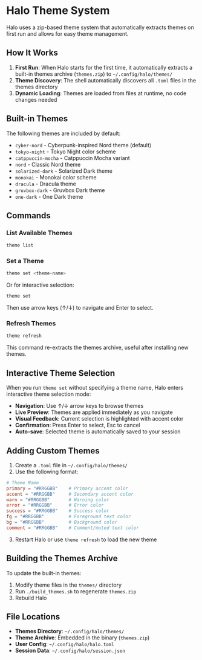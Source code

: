 # Halo Theme System

Halo uses a zip-based theme system that automatically extracts themes on first run and allows for easy theme management.

## How It Works

1. **First Run**: When Halo starts for the first time, it automatically extracts a built-in themes archive (`themes.zip`) to `~/.config/halo/themes/`
2. **Theme Discovery**: The shell automatically discovers all `.toml` files in the themes directory
3. **Dynamic Loading**: Themes are loaded from files at runtime, no code changes needed

## Built-in Themes

The following themes are included by default:

- `cyber-nord` - Cyberpunk-inspired Nord theme (default)
- `tokyo-night` - Tokyo Night color scheme
- `catppuccin-mocha` - Catppuccin Mocha variant
- `nord` - Classic Nord theme
- `solarized-dark` - Solarized Dark theme
- `monokai` - Monokai color scheme
- `dracula` - Dracula theme
- `gruvbox-dark` - Gruvbox Dark theme
- `one-dark` - One Dark theme

## Commands

### List Available Themes
```bash
theme list
```

### Set a Theme
```bash
theme set <theme-name>
```

Or for interactive selection:
```bash
theme set
```
Then use arrow keys (↑/↓) to navigate and Enter to select.

### Refresh Themes
```bash
theme refresh
```
This command re-extracts the themes archive, useful after installing new themes.

## Interactive Theme Selection

When you run `theme set` without specifying a theme name, Halo enters interactive theme selection mode:

- **Navigation**: Use ↑/↓ arrow keys to browse themes
- **Live Preview**: Themes are applied immediately as you navigate
- **Visual Feedback**: Current selection is highlighted with accent color
- **Confirmation**: Press Enter to select, Esc to cancel
- **Auto-save**: Selected theme is automatically saved to your session

## Adding Custom Themes

1. Create a `.toml` file in `~/.config/halo/themes/`
2. Use the following format:

```toml
# Theme Name
primary = "#RRGGBB"    # Primary accent color
accent = "#RRGGBB"     # Secondary accent color
warn = "#RRGGBB"       # Warning color
error = "#RRGGBB"      # Error color
success = "#RRGGBB"    # Success color
fg = "#RRGGBB"         # Foreground text color
bg = "#RRGGBB"         # Background color
comment = "#RRGGBB"    # Comment/muted text color
```

3. Restart Halo or use `theme refresh` to load the new theme

## Building the Themes Archive

To update the built-in themes:

1. Modify theme files in the `themes/` directory
2. Run `./build_themes.sh` to regenerate `themes.zip`
3. Rebuild Halo

## File Locations

- **Themes Directory**: `~/.config/halo/themes/`
- **Theme Archive**: Embedded in the binary (`themes.zip`)
- **User Config**: `~/.config/halo/halo.toml`
- **Session Data**: `~/.config/halo/session.json`
